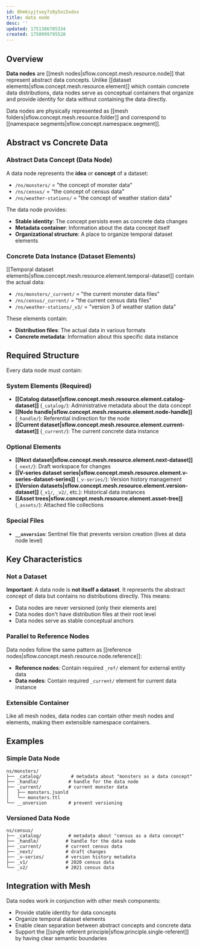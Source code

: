 ```yaml
---
id: 8hmkiyjtsey7z8y5oi5xdxx
title: data node
desc: ''
updated: 1751386785334
created: 1750999795528
---
```


## Overview

**Data nodes** are [[mesh nodes|sflow.concept.mesh.resource.node]] that represent abstract data concepts. Unlike [[dataset elements|sflow.concept.mesh.resource.element]] which contain concrete data distributions, data nodes serve as conceptual containers that organize and provide identity for data without containing the data directly.

Data nodes are physically represented as [[mesh folders|sflow.concept.mesh.resource.folder]] and correspond to [[namespace segments|sflow.concept.namespace.segment]].

## Abstract vs Concrete Data

### Abstract Data Concept (Data Node)
A data node represents the **idea** or **concept** of a dataset:
- `/ns/monsters/` = "the concept of monster data"
- `/ns/census/` = "the concept of census data"
- `/ns/weather-stations/` = "the concept of weather station data"

The data node provides:
- **Stable identity**: The concept persists even as concrete data changes
- **Metadata container**: Information about the data concept itself
- **Organizational structure**: A place to organize temporal dataset elements

### Concrete Data Instance (Dataset Elements)
[[Temporal dataset elements|sflow.concept.mesh.resource.element.temporal-dataset]] contain the actual data:
- `/ns/monsters/_current/` = "the current monster data files"
- `/ns/census/_current/` = "the current census data files"  
- `/ns/weather-stations/_v3/` = "version 3 of weather station data"

These elements contain:
- **Distribution files**: The actual data in various formats
- **Concrete metadata**: Information about this specific data instance

## Required Structure

Every data node must contain:

### System Elements (Required)
- **[[Catalog dataset|sflow.concept.mesh.resource.element.catalog-dataset]]** (`_catalog/`): Administrative metadata about the data concept
- **[[Node handle|sflow.concept.mesh.resource.element.node-handle]]** (`_handle/`): Referential indirection for the node
- **[[Current dataset|sflow.concept.mesh.resource.element.current-dataset]]** (`_current/`): The current concrete data instance

### Optional Elements
- **[[Next dataset|sflow.concept.mesh.resource.element.next-dataset]]** (`_next/`): Draft workspace for changes
- **[[V-series dataset series|sflow.concept.mesh.resource.element.v-series-dataset-series]]** (`_v-series/`): Version history management
- **[[Version datasets|sflow.concept.mesh.resource.element.version-dataset]]** (`_v1/`, `_v2/`, etc.): Historical data instances
- **[[Asset trees|sflow.concept.mesh.resource.element.asset-tree]]** (`_assets/`): Attached file collections

### Special Files
- **`__unversion`**: Sentinel file that prevents version creation (lives at data node level)

## Key Characteristics

### Not a Dataset
**Important**: A data node is **not itself a dataset**. It represents the abstract concept of data but contains no distributions directly. This means:
- Data nodes are never versioned (only their elements are)
- Data nodes don't have distribution files at their root level
- Data nodes serve as stable conceptual anchors

### Parallel to Reference Nodes
Data nodes follow the same pattern as [[reference nodes|sflow.concept.mesh.resource.node.reference]]:
- **Reference nodes**: Contain required `_ref/` element for external entity data
- **Data nodes**: Contain required `_current/` element for current data instance

### Extensible Container
Like all mesh nodes, data nodes can contain other mesh nodes and elements, making them extensible namespace containers.

## Examples

### Simple Data Node
```
ns/monsters/
├── _catalog/           # metadata about "monsters as a data concept"
├── _handle/           # handle for the data node
├── _current/          # current monster data
│   ├── monsters.jsonld
│   └── monsters.ttl
└── __unversion        # prevent versioning
```

### Versioned Data Node
```
ns/census/
├── _catalog/          # metadata about "census as a data concept"
├── _handle/          # handle for the data node  
├── _current/         # current census data
├── _next/            # draft changes
├── _v-series/        # version history metadata
├── _v1/              # 2020 census data
└── _v2/              # 2021 census data
```

## Integration with Mesh

Data nodes work in conjunction with other mesh components:
- Provide stable identity for data concepts
- Organize temporal dataset elements
- Enable clean separation between abstract concepts and concrete data
- Support the [[single referent principle|sflow.principle.single-referent]] by having clear semantic boundaries
